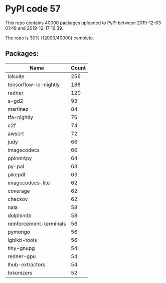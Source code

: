 # PyPI code 57

This repo contains 40000 packages uploaded to PyPI between 
2019-12-03 01:48 and 2019-12-17 16:39.

The repo is 30% (12000/40000) complete.

## Packages:

| Name  | Count |
| ----- | ----- |
| lalsuite | 256 |
| tensorflow-io-nightly | 188 |
| redner | 120 |
| s-gd2 | 93 |
| martinez | 84 |
| tfa-nightly | 76 |
| c2f | 74 |
| awscrt | 72 |
| judy | 66 |
| imagecodecs | 66 |
| ppinot4py | 64 |
| py-pal | 63 |
| pikepdf | 63 |
| imagecodecs-lite | 62 |
| coverage | 62 |
| checkov | 62 |
| nala | 58 |
| dolphindb | 58 |
| reinforcement-terminals | 56 |
| pymongo | 56 |
| lgblkb-tools | 56 |
| tiny-gnupg | 54 |
| redner-gpu | 54 |
| lhub-extractors | 54 |
| tokenizers | 52 |



